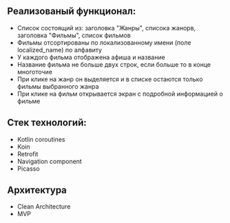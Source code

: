 ## **Реализованый функционал:**
- Список состоящий из: заголовка "Жанры", списока жанорв, заголовка "Фильмы", список фильмов
- Фильмы отсортированы по локализованному имени (поле localized_name) по алфавиту
- У каждого фильма отображена афиша и название
- Название фильма не больше двух строк, если больше то в конце многоточие
- При клике на жанр он выделяется и в списке остаются только фильмы выбранного жанра
- При клике на фильм открывается экран с подробной информацией о фильме

## **Стек технологий:**
- Kotlin coroutines
- Koin
- Retrofit
- Navigation component
- Picasso

## **Архитектура**
- Clean Architecture
- MVP
